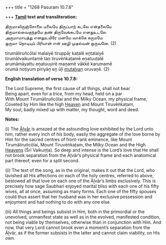 +++
title = "1268 Pasuram 10.7.8"

+++
**[Tamil](/definition/tamil#history "show Tamil definitions") text and transliteration:**

திருமாலிருஞ்சோலை மலையே திருப்பாற் கடலே என்தலையே  
திருமால்வைகுந்தமே தண் திருவேங்கடமே எனதுஉடலே  
அருமாமாயத்து எனதுஉயிரே மனமே வாக்கே கருமமே  
ஒருமா நொடியும் பிரியான் என் ஊழி முதல்வன் ஒருவனே. (2)

tirumāliruñcōlai malaiyē tiruppāṟ kaṭalē eṉtalaiyē  
tirumālvaikuntamē taṇ tiruvēṅkaṭamē eṉatuuṭalē  
arumāmāyattu eṉatuuyirē maṉamē vākkē karumamē  
orumā noṭiyum piriyāṉ eṉ ūḻi [mutalvaṉ](/definition/mutalva#history "show mutalvaṉ definitions") oruvaṉē. (2)

**English translation of verse 10.7.8:**

The Lord Supreme, the first cause of all things, shall not bear  
Being apart, even for a trice, from my head, held on a par  
With Mount Tirumāliruñcōlai and the Milky Ocean, my physical frame,  
Coveted by Him like the high [Heaven](/definition/heaven#history "show Heaven definitions") and Mount Tiruvēṅkaṭam,  
My soul, badly mixed up with matter, my thought, word and deed.

**Notes:**

\(i\) The [Āḻvār](/definition/aḻvar#vaishnavism "show Āḻvār definitions") is amazed at the astounding love exhibited by the Lord unto him, rather every inch of his body, easily the aggregate of the love borne by Him for the sacred centres of front-rank eminence, like Mount Tirumāliruñcōlai, Mount Tiruvēṅkaṭam, the Milky Ocean and the High [Heavens](/definition/heaven#history "show Heavens definitions") (Śrī Vaikuṇṭa). So deep and intense is the Lord’s love that He shall not brook separation from the Āḻvār’s physical frame and each anatomical part thereof, even for a split second.

\(ii\) The text of the song, as in the original, makes it out that the Lord, who lavished all His affections on each of the holy centres, referred to above, bestowed all that love on each one of the Āḻvār’s limbs exclusively. This is precisely how sage Saubhari enjoyed marital bliss with each one of his fifty wives, all at once, assuming as many forms. Each one of the fifty spouses could thus assert that her husband was in her exclusive possession and enjoyment and had nothing to do with any one else.

\(iii\) All things and beings subsist in Him, both in the primordial or the unevolved, unmanifest state as well as in the evolved, manifested condition, not being viable by themselves, otherwise than in conjunction with Him. And now, that very Lord cannot brook even a moment’s separation from the Āḻvār, as if the former subsists in the latter and cannot claim viability, on His own.


